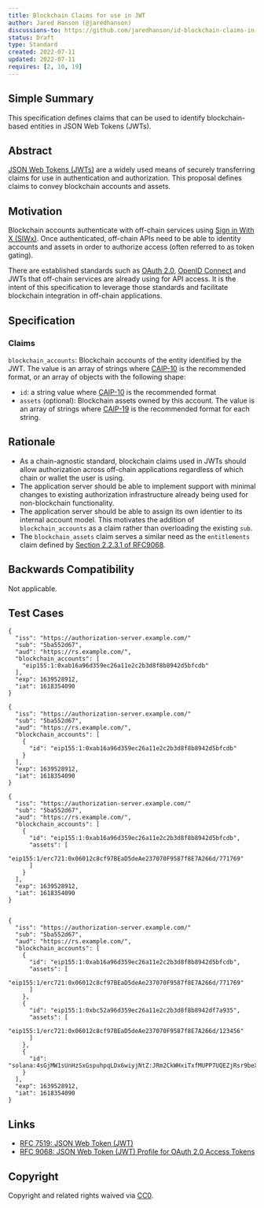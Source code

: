 ```yaml
---
title: Blockchain Claims for use in JWT
author: Jared Hanson (@jaredhanson)
discussions-to: https://github.com/jaredhanson/id-blockchain-claims-in-jwt
status: Draft
type: Standard
created: 2022-07-11
updated: 2022-07-11
requires: [2, 10, 19]
---
```


## Simple Summary

This specification defines claims that can be used to identify blockchain-based
entities in JSON Web Tokens (JWTs).

## Abstract

[JSON Web Tokens (JWTs)](https://datatracker.ietf.org/doc/html/rfc7519) are a
widely used means of securely transferring claims for use in authentication and
authorization.  This proposal defines claims to convey blockchain accounts and
assets.

## Motivation

Blockchain accounts authenticate with off-chain services using [Sign in With X
(SIWx)](https://github.com/ChainAgnostic/CAIPs/pull/122).  Once authenticated,
off-chain APIs need to be able to identity accounts and assets in order to
authorize access (often referred to as token gating).

There are established standards such as [OAuth 2.0](https://datatracker.ietf.org/doc/html/rfc6749),
[OpenID Connect](https://openid.net/specs/openid-connect-core-1_0.html) and JWTs
that off-chain services are already using for API access.  It is the intent of
this specification to leverage those standards and facilitate blockchain
integration in off-chain applications.

## Specification

### Claims

`blockchain_accounts`: Blockchain accounts of the entity identified by the JWT.
The value is an array of strings where [CAIP-10](https://github.com/ChainAgnostic/CAIPs/blob/master/CAIPs/caip-10.md)
is the recommended format, or an array of objects with the following shape:
  - `id`: a string value where [CAIP-10](https://github.com/ChainAgnostic/CAIPs/blob/master/CAIPs/caip-10.md)
is the recommended format
  - `assets` (optional): Blockchain assets owned by this account. The value is
an array of strings where [CAIP-19](https://github.com/ChainAgnostic/CAIPs/blob/master/CAIPs/caip-19.md)
is the recommended format for each string.

## Rationale

- As a chain-agnostic standard, blockchain claims used in JWTs should allow
authorization across off-chain applications regardless of which chain or wallet
the user is using.
- The application server should be able to implement support with minimal
changes to existing authorization infrastructure already being used for
non-blockchain functionality.
- The application server should be able to assign its own identier to its
internal account model.  This motivates the addition of `blockchain_accounts` as a
claim rather than overloading the existing `sub`.
- The `blockchain_assets` claim serves a similar need as the `entitlements`
claim defined by [Section 2.2.3.1 of RFC9068](https://datatracker.ietf.org/doc/html/rfc9068#section-2.2.3.1).

## Backwards Compatibility

Not applicable.

## Test Cases

```
{
  "iss": "https://authorization-server.example.com/"
  "sub": "5ba552d67",
  "aud": "https://rs.example.com/",
  "blockchain_accounts": [
    "eip155:1:0xab16a96d359ec26a11e2c2b3d8f8b8942d5bfcdb"
  ],
  "exp": 1639528912,
  "iat": 1618354090
}

{
  "iss": "https://authorization-server.example.com/"
  "sub": "5ba552d67",
  "aud": "https://rs.example.com/",
  "blockchain_accounts": [
    {
      "id": "eip155:1:0xab16a96d359ec26a11e2c2b3d8f8b8942d5bfcdb"
    }
  ],
  "exp": 1639528912,
  "iat": 1618354090
}

{
  "iss": "https://authorization-server.example.com/"
  "sub": "5ba552d67",
  "aud": "https://rs.example.com/",
  "blockchain_accounts": [
    {
      "id": "eip155:1:0xab16a96d359ec26a11e2c2b3d8f8b8942d5bfcdb",
      "assets": [
        "eip155:1/erc721:0x06012c8cf97BEaD5deAe237070F9587f8E7A266d/771769"
      ]
    }
  ],
  "exp": 1639528912,
  "iat": 1618354090
}


{
  "iss": "https://authorization-server.example.com/"
  "sub": "5ba552d67",
  "aud": "https://rs.example.com/",
  "blockchain_accounts": [
    {
      "id": "eip155:1:0xab16a96d359ec26a11e2c2b3d8f8b8942d5bfcdb",
      "assets": [
        "eip155:1/erc721:0x06012c8cf97BEaD5deAe237070F9587f8E7A266d/771769"
      ]
    },
    {
      "id": "eip155:1:0xbc52a96d359ec26a11e2c2b3d8f8b8942df7a935",
      "assets": [
        "eip155:1/erc721:0x06012c8cf97BEaD5deAe237070F9587f8E7A266d/123456"
      ]
    },
    {
      "id": "solana:4sGjMW1sUnHzSxGspuhpqLDx6wiyjNtZ:JRm2CkWHxiTxfMUPP7UQEZjRsr9beXRmH1evc2fWgvHu"
    }
  ],
  "exp": 1639528912,
  "iat": 1618354090
}
```

## Links

- [RFC 7519: JSON Web Token (JWT)](https://datatracker.ietf.org/doc/html/rfc7519)
- [RFC 9068: JSON Web Token (JWT) Profile for OAuth 2.0 Access Tokens](https://datatracker.ietf.org/doc/html/rfc9068)

## Copyright
Copyright and related rights waived via [CC0](https://creativecommons.org/publicdomain/zero/1.0/).
